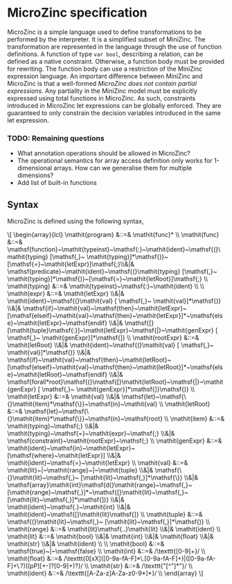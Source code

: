 # MicroZinc specification

MicroZinc is a simple language used to define transformations to be performed
by the interpreter. It is a simplified subset of MiniZinc. The transformation
are represented in the language through the use of function definitions. A
function of type `var bool`, describing a relation, can be defined as a
native constraint. Otherwise, a function body must be provided for
rewriting. The function body can use a restriction of the MiniZinc expression
language. An important difference between MiniZinc and MicroZinc is that a
well-formed _MicroZinc does not contain partial expressions_. Any partiality in
the MiniZinc model must be explicitly expressed using total functions in
MicroZinc. As such, constraints introduced in MicroZinc let expressions can
be globally enforced. They are guaranteed to only constrain the decision
variables introduced in the same let expression.

### TODO: Remaining questions

- What annotation operations should be allowed in MicroZinc?
- The operational semantics for array access definition only works for 1-dimensional arrays. How can we generalise them for multiple dimensions?
- Add list of built-in functions

## Syntax

MicroZinc is defined using the following syntax,

\\[
\begin{array}{lcl}
\mathit{program} &::=&
\mathit{func}\* \\\\
\mathit{func} &::=&
\mathsf{function}~\mathit{typeinst}~\mathsf{:}~\mathit{ident}~\mathsf{(}\mathit{typing} [\mathsf{,}~ \mathit{typing}]\*\mathsf{)}~[\mathsf{=}~\mathit{letExpr}]\mathsf{;}\\\\&|&
\mathsf{predicate}~\mathit{ident}~\mathsf{(}\mathit{typing} [\mathsf{,}~ \mathit{typing}]\*\mathsf{)}~[\mathsf{=}~\mathit{letRoot}]\mathsf{;} \\\\
\mathit{typing} &::=&
\mathit{typeinst}~\mathsf{:}~\mathit{ident} \\\\
\\\\
\mathit{expr} &::=&
\mathit{letExpr} \\\\&|&
\mathit{ident}~\mathsf{(}\mathit{val} [ \mathsf{,}~ \mathit{val}]\*\mathsf{)} \\\\&|&
\mathsf{if}~\mathit{val}~\mathsf{then}~\mathit{letExpr}~[\mathsf{elseif}~\mathit{val}~\mathsf{then}~\mathit{letExpr}]\*~\mathsf{else}~\mathit{letExpr}~\mathsf{endif} \\\\&|&
\mathsf{[}[\mathit{tuple}\mathsf{:}]~\mathit{letExpr}~\mathsf{|}~\mathit{genExpr} [ \mathsf{,}~ \mathit{genExpr}]\*\mathsf{]} \\\\
\mathit{rootExpr} &::=&
\mathit{letRoot} \\\\&|&
\mathit{ident}~\mathsf{(}\mathit{val} [ \mathsf{,}~ \mathit{val}]\*\mathsf{)} \\\\&|&
\mathsf{if}~\mathit{val}~\mathsf{then}~\mathit{letRoot}~[\mathsf{elseif}~\mathit{val}~\mathsf{then}~\mathit{letRoot}]\*~\mathsf{else}~\mathit{letRoot}~\mathsf{endif} \\\\&|&
\mathsf{forall\*root}\mathsf{(}\mathsf{[}\mathit{letRoot}~\mathsf{|}~\mathit{genExpr} [ \mathsf{,}~ \mathit{genExpr}]\*\mathsf{]}\mathsf{)} \\\\
\mathit{letExpr} &::=&
\mathit{val} \\\\&|&
\mathsf{let}~\mathsf{\\\{}\mathit{item}\*\mathsf{\\\}}~\mathsf{in}~\mathit{val} \\\\
\mathit{letRoot} &::=&
\mathsf{let}~\mathsf{\\\{}\mathit{item}\*\mathsf{\\\}}~\mathsf{in}~\mathsf{root} \\\\
\mathit{item} &::=&
\mathit{typing}~\mathsf{;} \\\\&|&
\mathit{typing}~\mathsf{=}~\mathit{expr}~\mathsf{;} \\\\&|&
\mathsf{constraint}~\mathit{rootExpr}~\mathsf{;} \\\\
\mathit{genExpr} &::=&
\mathit{ident}~\mathsf{in}~\mathit{letExpr}~[\mathsf{where}~\mathit{letExpr}] \\\\&|&
\mathit{ident}~\mathsf{=}~\mathit{letExpr} \\\\
\mathit{val} &::=&
\mathit{lit}~|~\mathit{range}~|~\mathit{tuple} \\\\&|&
\mathsf{\\{}\mathit{lit}~\mathsf{,}~ [\mathit{lit}~\mathsf{,}]\*\mathsf{\\}} \\\\&|&
\mathsf{array}\mathit{int}\mathsf{d(}\mathit{range}~\mathsf{,}~[\mathit{range}~\mathsf{,}]\*~\mathsf{[}\mathit{lit}~\mathsf{,}~ [\mathit{lit}~\mathsf{,}]\*\mathsf{])} \\\\&|&
\mathit{ident}~\mathsf{.}~\mathit{int} \\\\&|&
\mathit{ident}~\mathsf{[}\mathit{lit}\mathsf{]} \\\\
\mathit{tuple} &::=&
\mathsf{(}\mathit{lit}~\mathsf{,}~ [\mathit{lit}~\mathsf{,}]\*\mathsf{)} \\\\
\mathit{range} &::=&
\mathit{lit}\mathsf{..}\mathit{lit} \\\\&|&
\mathit{ident} \\\\
\mathit{lit} &::=&
\mathit{bool} \\\\&|&
\mathit{int} \\\\&|&
\mathit{float} \\\\&|&
\mathit{str} \\\\&|&
\mathit{ident} \\\\
\\\\
\mathit{bool} &::=&
\mathsf{true}~|~\mathsf{false} \\\\
\mathit{int} &::=&
/\texttt{[0-9]+}/ \\\\
\mathit{float} &::=&
/\texttt{0[xX]\([0-9a-fA-F]\*\\.[0-9a-fA-F]+\)|\([0-9a-fA-F]+\\.?\)\([pP][+-]?[0-9]+\)?}/ \\\\
\mathit{str} &::=&
/\texttt{"[\^\"]\*"}/ \\\\
\mathit{ident} &::=&
/\texttt{[A-Za-z]A-Za-z0-9\*]\*}/ \\\\
\end{array}
\\]
